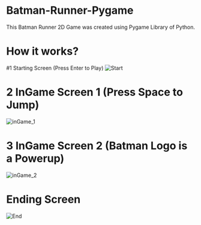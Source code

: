 # Batman-Runner-Pygame
This Batman Runner 2D Game was created using Pygame Library of Python.

# How it works?
#1 Starting Screen (Press Enter to Play)
![Start](https://user-images.githubusercontent.com/64316945/176818964-65fb4066-7cc6-416f-bd34-d61340ba8258.PNG)

# 2 InGame Screen 1 (Press Space to Jump)
![inGame_1](https://user-images.githubusercontent.com/64316945/176818967-9e75be2d-99e3-4f28-9684-e96c04a765d8.PNG)

# 3 InGame Screen 2 (Batman Logo is a Powerup)
![inGame_2](https://user-images.githubusercontent.com/64316945/176818970-3f8f0f69-e2f3-4bfc-8ad5-da555b40d60e.PNG)

# Ending Screen
![End](https://user-images.githubusercontent.com/64316945/176818973-d2d66281-28f8-4602-8a91-3871a5480ad3.PNG)
